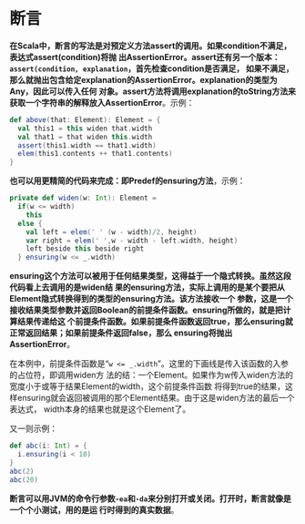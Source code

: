 断言
===================================================================================
**在Scala中，断言的写法是对预定义方法assert的调用。如果condition不满足，表达式assert(condition)将抛
出AssertionError。assert还有另一个版本：`assert(condition, explanation`，首先检查condition是否满足，
如果不满足，那么就抛出包含给定explanation的AssertionError。explanation的类型为Any，因此可以传入任何
对象。assert方法将调用explanation的toString方法来获取一个字符串的解释放入AssertionError**。示例：
```scala
def above(that: Element): Element = {
  val this1 = this widen that.width 
  val that1 = that widen this.width 
  assert(this1.width == that1.width)
  elem(this1.contents ++ that1.contents)
}
```
**也可以用更精简的代码来完成：即Predef的ensuring方法**，示例：
```scala
private def widen(w: Int): Element =
  if(w <= width) 
    this 
  else {
    val left = elem(' ' (w - width)/2, height)
    var right = elem(' ',w - width - left.width, height)
    left beside this beside right
  } ensuring(w <= _.width)
```
**ensuring这个方法可以被用于任何结果类型，这得益于一个隐式转换。虽然这段代码看上去调用的是widen结
果的ensuring方法，实际上调用的是某个要把从Element隐式转换得到的类型的ensuring方法。该方法接收一个
参数，这是一个接收结果类型参数并返回Boolean的前提条件函数。ensuring所做的，就是把计算结果传递给这
个前提条件函数。如果前提条件函数返回true，那么ensuring就正常返回结果；如果前提条件返回false，那么
ensuring将抛出AssertionError**。

在本例中，前提条件函数是“`w <= _.width`”。这里的下画线是传入该函数的入参的占位符，即调用widen方
法的结：一个Element。如果作为w传入widen方法的宽度小于或等于结果Element的width，这个前提条件函数
将得到true的结果，这样ensuring就会返回被调用的那个Element结果。由于这是widen方法的最后一个表达式，
width本身的结果也就是这个Element了。

又一则示例：
```scala
def abc(i: Int) = {
  i.ensuring(i < 10)
}
abc(2)
abc(20)
```
**断言可以用JVM的命令行参数`-ea`和`-da`来分别打开或关闭。打开时，断言就像是一个个小测试，用的是运
行时得到的真实数据**。



